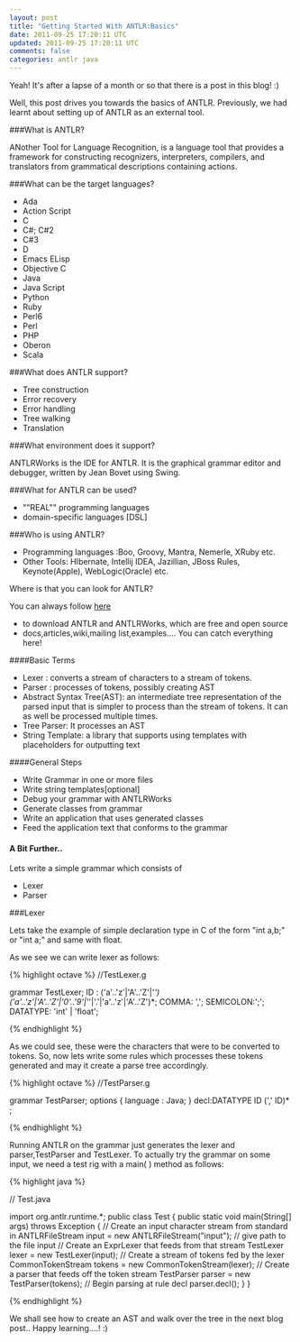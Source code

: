 ```yaml
---           
layout: post
title: "Getting Started With ANTLR:Basics"
date: 2011-09-25 17:20:11 UTC
updated: 2011-09-25 17:20:11 UTC
comments: false
categories: antlr java
---
```

Yeah! It's after a lapse of a month or so that there is a post in this blog! :)

Well, this post drives you towards the basics of ANTLR. Previously, we had learnt about setting up of ANTLR as an external tool. 

###What is ANTLR?

ANother Tool for Language Recognition, is a language tool that provides a framework for constructing recognizers, interpreters, compilers, and translators from grammatical descriptions containing actions.

###What can be the target languages?
* Ada
* Action Script
* C
* C#; C#2
* C#3
* D
* Emacs ELisp
* Objective C
* Java
* Java Script
* Python
* Ruby
* Perl6
* Perl
* PHP
* Oberon
* Scala

###What does ANTLR support?

* Tree construction
* Error recovery
* Error handling
* Tree walking
* Translation

###What environment does it support?

ANTLRWorks is the IDE for ANTLR. It is the graphical grammar editor and debugger, written by Jean Bovet using Swing.


###What for ANTLR can be used?

* ""REAL"" programming languages
* domain-specific languages [DSL]

###Who is using ANTLR?

* Programming languages :Boo, Groovy, Mantra, Nemerle, XRuby etc.
* Other Tools: HIbernate, Intellij IDEA, Jazillian, JBoss Rules, Keynote(Apple), WebLogic(Oracle) etc.

Where is that you can look for ANTLR?

You can always follow [here](http://www.antlr.org)

* to download ANTLR and ANTLRWorks, which are free and open source
* docs,articles,wiki,mailing list,examples.... You can catch everything here!


####Basic Terms

* Lexer : converts a stream of characters to a stream of tokens.
* Parser : processes of tokens, possibly creating AST
*  Abstract Syntax Tree(AST): an intermediate tree representation of the parsed input that is simpler to process than the stream of tokens. It can as well be processed multiple times.
* Tree Parser: It processes an AST
* String Template: a library that supports using templates with placeholders for outputting text

####General Steps

* Write Grammar in one or more files
* Write string templates[optional]
* Debug your grammar with ANTLRWorks
* Generate classes from grammar
* Write an application that uses generated classes
* Feed the application text that conforms to the grammar

#### A Bit Further..

Lets write a simple grammar which consists of

* Lexer
* Parser

###Lexer

Lets take the example of simple declaration type in C of the form "int a,b;" or "int a;" and same with float.

As we see we can write lexer as follows:

{% highlight octave %}
//TestLexer.g

grammar TestLexer;
ID  : ('a'..'z'|'A'..'Z'|'_') ('a'..'z'|'A'..'Z'|'0'..'9'|'_'|'.'|'a'..'z'|'A'..'Z')*;
COMMA: ',';
SEMICOLON:';';
DATATYPE: 'int' | 'float';

{% endhighlight %}

As we could see, these were the characters that were to be converted to tokens.
So, now lets write some rules which processes these tokens generated and may it create a parse tree accordingly.

{% highlight octave %}
//TestParser.g

grammar TestParser;
options {
language : Java;
}
decl:DATATYPE ID (',' ID)* ;       

{% endhighlight %}

Running ANTLR on the grammar just generates the lexer and parser,TestParser and TestLexer. To actually try the grammar on some input, we
need a test rig with a main( ) method as follows:

{% highlight java %}

// Test.java

import org.antlr.runtime.*;
public class Test {
public static void main(String[] args) throws Exception {
// Create an input character stream from standard in
ANTLRFileStream input = new ANTLRFileStream("input"); // give path to the file input
// Create an ExprLexer that feeds from that stream
TestLexer lexer = new TestLexer(input);
// Create a stream of tokens fed by the lexer
CommonTokenStream tokens = new CommonTokenStream(lexer);
// Create a parser that feeds off the token stream
TestParser parser = new TestParser(tokens);
// Begin parsing at rule decl
parser.decl();
}
}

{% endhighlight %}

We shall see how to create an AST and walk over the tree in the next blog post..
Happy learning....! :)


